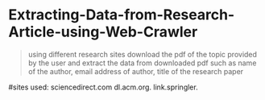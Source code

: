 # Extracting-Data-from-Research-Article-using-Web-Crawler
>using different research sites download the pdf of the topic provided by the user and extract the data from downloaded pdf such as name of the author, email address of author, title of the research paper

#sites used:
sciencedirect.com
dl.acm.org.
link.springler.
